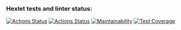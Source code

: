 ### Hexlet tests and linter status:
[![Actions Status](https://github.com/seregad544/frontend-project-lvl2/workflows/hexlet-check/badge.svg)](https://github.com/seregad544/frontend-project-lvl2/actions)
[![Actions Status](https://github.com/seregad544/frontend-project-lvl2/actions/workflows/run-test-and-lint.yml/badge.svg)](https://github.com/seregad544/frontend-project-lvl2/actions/workflows/run-test-and-lint.yml)
[![Maintainability](https://api.codeclimate.com/v1/badges/7652fa969a2b19996651/maintainability)](https://codeclimate.com/github/seregad544/frontend-project-lvl2/maintainability)
[![Test Coverage](https://api.codeclimate.com/v1/badges/7652fa969a2b19996651/test_coverage)](https://codeclimate.com/github/seregad544/frontend-project-lvl2/test_coverage)